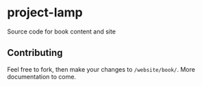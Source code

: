 # project-lamp
Source code for book content and site

## Contributing
Feel free to fork, then make your changes to `/website/book/`. More documentation to come.
